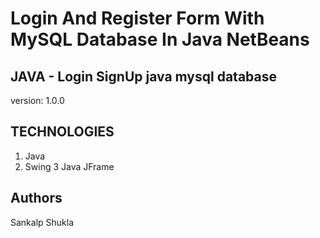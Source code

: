 # Login And Register Form With MySQL Database In Java NetBeans

## JAVA - Login SignUp java mysql database

version: 1.0.0

## TECHNOLOGIES

1. Java
2. Swing
3 Java JFrame

## Authors

Sankalp Shukla
